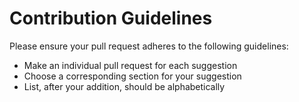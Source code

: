# Contribution Guidelines

Please ensure your pull request adheres to the following guidelines:

- Make an individual pull request for each suggestion
- Choose a corresponding section for your suggestion
- List, after your addition, should be alphabetically
